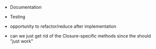 
* Documentation 
* Testing

* opportunity to refactor/reduce after implementation
* can we just get rid of the Closure-specific methods since the should "just work"